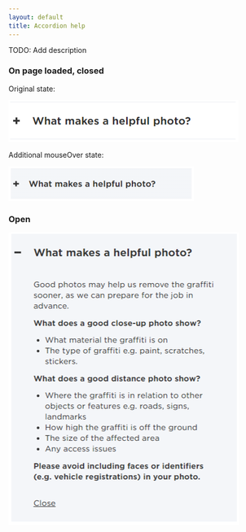 ```yaml
---
layout: default
title: Accordion help
---
```


TODO: Add description

### On page loaded, closed

Original state:

![Accordion Closed](img/accordion_closed.png)

Additional mouseOver state:

![Accordion Hover](img/accordion_hover.png)

### Open

![Accordion Open](img/accordion_open.png)
